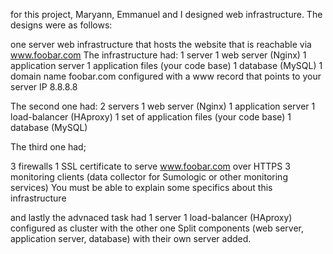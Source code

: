 for this project, Maryann, Emmanuel and I designed web infrastructure. The designs were as follows:

one server web infrastructure that hosts the website that is reachable via www.foobar.com
The infrastructure had:
1 server
1 web server (Nginx)
1 application server
1 application files (your code base)
1 database (MySQL)
1 domain name foobar.com configured with a www record that points to your server IP 8.8.8.8

The second one had:
2 servers
1 web server (Nginx)
1 application server
1 load-balancer (HAproxy)
1 set of application files (your code base)
1 database (MySQL)

The third one had;

3 firewalls
1 SSL certificate to serve www.foobar.com over HTTPS
3 monitoring clients (data collector for Sumologic or other monitoring services)
You must be able to explain some specifics about this infrastructure

and lastly the advnaced task had
1 server
1 load-balancer (HAproxy) configured as cluster with the other one
Split components (web server, application server, database) with their own server
added. 
